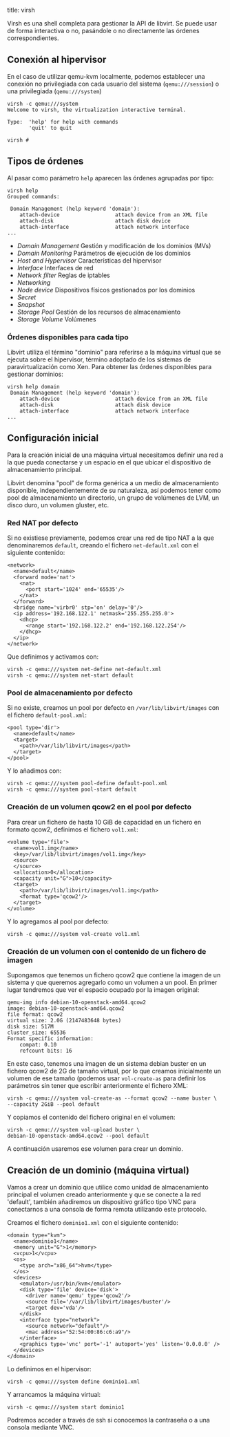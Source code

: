 title: virsh

Virsh es una shell completa para gestionar la API de libvirt. Se puede
usar de forma interactiva o no, pasándole o no directamente las
órdenes correspondientes.

## Conexión al hipervisor

En el caso de utilizar qemu-kvm localmente, podemos establecer una
conexión no privilegiada con cada usuario del sistema
(`qemu:///session`) o una privilegiada (`qemu:///system`)

```
virsh -c qemu:///system
Welcome to virsh, the virtualization interactive terminal.

Type:  'help' for help with commands
       'quit' to quit

virsh # 
```

## Tipos de órdenes

Al pasar como parámetro `help` aparecen las órdenes agrupadas por
tipo:

```
virsh help
Grouped commands:

 Domain Management (help keyword 'domain'):
    attach-device                  attach device from an XML file
    attach-disk                    attach disk device
    attach-interface               attach network interface
...
```

* *Domain Management* Gestión y modificación de los dominios (MVs)
* *Domain Monitoring* Parámetros de ejecución de los dominios
* *Host and Hypervisor* Características del hipervisor
* *Interface* Interfaces de red
* *Network filter* Reglas de iptables
* *Networking*
* *Node device* Dispositivos físicos gestionados por los dominios
* *Secret*
* *Snapshot*
* *Storage Pool* Gestión de los recursos de almacenamiento
* *Storage Volume* Volúmenes

### Órdenes disponibles para cada tipo

Libvirt utiliza el término "dominio" para referirse a la máquina
virtual que se ejecuta sobre el hipervisor, término adoptado de los
sistemas de paravirtualización como Xen. Para obtener las órdenes
disponibles para gestionar dominios:

```
virsh help domain
 Domain Management (help keyword 'domain'):
    attach-device                  attach device from an XML file
    attach-disk                    attach disk device
    attach-interface               attach network interface
...
```


## Configuración inicial

Para la creación inicial de una máquina virtual necesitamos definir
una red a la que pueda conectarse y un espacio en el que ubicar el
dispositivo de almacenamiento principal.

Libvirt denomina "pool" de forma genérica a un medio de almacenamiento
disponible, independientemente de su naturaleza, así podemos tener
como pool de almacenamiento un directorio, un grupo de volúmenes de
LVM, un disco duro, un volumen gluster, etc.


### Red NAT por defecto

Si no existiese previamente, podemos crear una red de tipo NAT a la
que denominaremos `default`, creando el fichero `net-default.xml` con
el siguiente contenido:

```
<network>
  <name>default</name>
  <forward mode='nat'>
    <nat>
      <port start='1024' end='65535'/>
    </nat>
  </forward>
  <bridge name='virbr0' stp='on' delay='0'/>
  <ip address='192.168.122.1' netmask='255.255.255.0'>
    <dhcp>
      <range start='192.168.122.2' end='192.168.122.254'/>
    </dhcp>
  </ip>
</network>
```

Que definimos y activamos con:

```
virsh -c qemu:///system net-define net-default.xml
virsh -c qemu:///system net-start default
```

### Pool de almacenamiento por defecto

Si no existe, creamos un pool por defecto en `/var/lib/libvirt/images`
con el fichero `default-pool.xml`:

```
<pool type='dir'>
  <name>default</name>
  <target>
    <path>/var/lib/libvirt/images</path>
  </target>
</pool>
```

Y lo añadimos con:

```
virsh -c qemu:///system pool-define default-pool.xml
virsh -c qemu:///system pool-start default
```

### Creación de un volumen qcow2 en el pool por defecto

Para crear un fichero de hasta 10 GiB de capacidad en un fichero en
formato qcow2, definimos el fichero `vol1.xml`:

```
<volume type='file'>
  <name>vol1.img</name>
  <key>/var/lib/libvirt/images/vol1.img</key>
  <source>
  </source>
  <allocation>0</allocation>
  <capacity unit="G">10</capacity>
  <target>
    <path>/var/lib/libvirt/images/vol1.img</path>
    <format type='qcow2'/>
  </target>
</volume>
```

Y lo agregamos al pool por defecto:

```
virsh -c qemu:///system vol-create vol1.xml
```

### Creación de un volumen con el contenido de un fichero de imagen

Supongamos que tenemos un fichero qcow2 que contiene la imagen de un
sistema y que queremos agregarlo como un volumen a un pool. En primer
lugar tendremos que ver el espacio ocupado por la imagen original:

```
qemu-img info debian-10-openstack-amd64.qcow2 
image: debian-10-openstack-amd64.qcow2
file format: qcow2
virtual size: 2.0G (2147483648 bytes)
disk size: 517M
cluster_size: 65536
Format specific information:
    compat: 0.10
    refcount bits: 16
```

En este caso, tenemos una imagen de un sistema debian buster en un
fichero qcow2 de 2G de tamaño virtual, por lo que creamos inicialmente
un volumen de ese tamaño (podemos usar `vol-create-as` para definir
los parámetros sin tener que escribir anteriormente el fichero XML:

```
virsh -c qemu:///system vol-create-as --format qcow2 --name buster \
--capacity 2GiB --pool default
```

Y copiamos el contenido del fichero original en el volumen:

```
virsh -c qemu:///system vol-upload buster \
debian-10-openstack-amd64.qcow2 --pool default
```

A continuación usaremos ese volumen para crear un dominio.

## Creación de un dominio (máquina virtual)

Vamos a crear un dominio que utilice como unidad de almacenamiento
principal el volumen creado anteriormente y que se conecte a la red
'default', también añadiremos un dispositivo gráfico tipo VNC para
conectarnos a una consola de forma remota utilizando este protocolo.

Creamos el fichero `dominio1.xml` con el siguiente contenido:

```
<domain type="kvm">
  <name>dominio1</name>
  <memory unit="G">1</memory>
  <vcpu>1</vcpu>
  <os>
    <type arch="x86_64">hvm</type>
  </os>
  <devices>
    <emulator>/usr/bin/kvm</emulator>
    <disk type='file' device='disk'>
      <driver name='qemu' type='qcow2'/>
      <source file='/var/lib/libvirt/images/buster'/>
      <target dev='vda'/>
    </disk>
    <interface type="network">
      <source network="default"/>
      <mac address="52:54:00:86:c6:a9"/>
    </interface>
    <graphics type='vnc' port='-1' autoport='yes' listen='0.0.0.0' />
  </devices>
</domain>
```

Lo definimos en el hipervisor:

```
virsh -c qemu:///system define dominio1.xml
```

Y arrancamos la máquina virtual:

```
virsh -c qemu:///system start dominio1
```

Podremos acceder a través de ssh si conocemos la contraseña o a una
consola mediante VNC.
